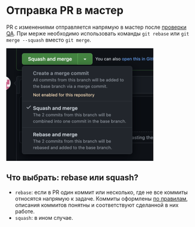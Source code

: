# Отправка PR в мастер

PR с изменениями отправляется напрямую в мастер после [проверки QA](qa-flow.md). При мерже необходимо использовать команды `git rebase` или `git merge --squash` вместо `git merge`.

<img src="static/git-flow/git-flow-pic-1.png" height="300">

## Что выбрать: rebase или squash?

-   `rebase`: если в PR один коммит или несколько, где не все коммиты относятся напрямую к задаче. Коммиты оформлены [по правилам](commits-style.md), описания коммитов понятны и соответствуют сделанной в них работе.
-   `squash`: в ином случае.
